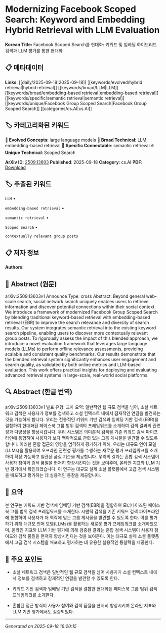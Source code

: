 
# Modernizing Facebook Scoped Search: Keyword and Embedding Hybrid Retrieval with LLM Evaluation

**Korean Title:** Facebook Scoped Search를 현대화: 키워드 및 임베딩 하이브리드 검색과 LLM 평가를 통한 현대화

## 📋 메타데이터

**Links**: [[daily/2025-09-18|2025-09-18]] [[keywords/evolved/hybrid retrieval|hybrid retrieval]] [[keywords/broad/LLM|LLM]] [[keywords/broad/embedding-based retrieval|embedding-based retrieval]] [[keywords/specific/semantic retrieval|semantic retrieval]] [[keywords/unique/Facebook Group Scoped Search|Facebook Group Scoped Search]] [[categories/cs.AI|cs.AI]]

## 🏷️ 카테고리화된 키워드
**🚀 Evolved Concepts**: large language models
**🔬 Broad Technical**: LLM, embedding-based retrieval
**🔗 Specific Connectable**: semantic retrieval
**⭐ Unique Technical**: Scoped Search

**ArXiv ID**: [2509.13603](https://arxiv.org/abs/2509.13603)
**Published**: 2025-09-18
**Category**: cs.AI
**PDF**: [Download](https://arxiv.org/pdf/2509.13603.pdf)


## 🏷️ 추출된 키워드



`LLM` • 

`embedding-based retrieval` • 

`semantic retrieval` • 

`Scoped Search` • 

`contextually relevant group posts`



## 📋 저자 정보

**Authors:** 

## 📄 Abstract (원문)

arXiv:2509.13603v1 Announce Type: cross 
Abstract: Beyond general web-scale search, social network search uniquely enables users to retrieve information and discover potential connections within their social context. We introduce a framework of modernized Facebook Group Scoped Search by blending traditional keyword-based retrieval with embedding-based retrieval (EBR) to improve the search relevance and diversity of search results. Our system integrates semantic retrieval into the existing keyword search pipeline, enabling users to discover more contextually relevant group posts. To rigorously assess the impact of this blended approach, we introduce a novel evaluation framework that leverages large language models (LLMs) to perform offline relevance assessments, providing scalable and consistent quality benchmarks. Our results demonstrate that the blended retrieval system significantly enhances user engagement and search quality, as validated by both online metrics and LLM-based evaluation. This work offers practical insights for deploying and evaluating advanced retrieval systems in large-scale, real-world social platforms.

## 🔍 Abstract (한글 번역)

arXiv:2509.13603v1 발표 유형: 교차
요약: 일반적인 웹 규모 검색을 넘어, 소셜 네트워크 검색은 사용자가 정보를 검색하고 소셜 컨텍스트 내에서 잠재적인 연결을 발견하는 것을 가능하게 합니다. 우리는 전통적인 키워드 기반 검색과 임베딩 기반 검색 (EBR)을 결합하여 현대화된 페이스북 그룹 범위 검색의 프레임워크를 소개하여 검색 결과의 관련성과 다양성을 향상시킵니다. 우리 시스템은 의미론적 검색을 기존 키워드 검색 파이프라인에 통합하여 사용자가 보다 맥락적으로 관련 있는 그룹 게시물을 발견할 수 있도록 합니다. 이러한 혼합 접근의 영향을 엄격하게 평가하기 위해, 우리는 대규모 언어 모델 (LLMs)을 활용하여 오프라인 관련성 평가를 수행하는 새로운 평가 프레임워크를 소개하여 확장 가능하고 일관된 품질 기준을 제공합니다. 우리의 결과는 혼합 검색 시스템이 사용자 참여와 검색 품질을 현저히 향상시킨다는 것을 보여주며, 온라인 지표와 LLM 기반 평가에서 확인되었습니다. 이 연구는 대규모 실제 소셜 플랫폼에서 고급 검색 시스템을 배포하고 평가하는 데 실용적인 통찰을 제공합니다.

## 📝 요약

본 연구는 키워드 기반 검색에 임베딩 기반 검색(EBR)을 결합하여 모더나이즈된 페이스북 그룹 범위 검색 프레임워크를 소개한다. 시맨틱 검색을 기존 키워드 검색 파이프라인에 통합하여 사용자가 더 맥락에 맞는 그룹 게시물을 발견할 수 있도록 한다. 이를 평가하기 위해 대규모 언어 모델(LLMs)을 활용하는 새로운 평가 프레임워크를 소개하였으며, 온라인 지표와 LLM 기반 평가에 의해 검증된 결과는 혼합 검색 시스템이 사용자 참여도와 검색 품질을 현저히 향상시킨다는 것을 보여준다. 이는 대규모 실제 소셜 플랫폼에서 고급 검색 시스템을 배포하고 평가하는 데 유용한 실용적인 통찰력을 제공한다.

## 🎯 주요 포인트


- 소셜 네트워크 검색은 일반적인 웹 규모 검색을 넘어 사용자가 소셜 컨텍스트 내에서 정보를 검색하고 잠재적인 연결을 발견할 수 있도록 한다.

- 키워드 기반 검색과 임베딩 기반 검색을 결합한 현대화된 페이스북 그룹 범위 검색 프레임워크를 소개한다.

- 혼합된 접근 방식이 사용자 참여와 검색 품질을 현저히 향상시키며 온라인 지표와 LLM 기반 평가에서도 검증되었다.


---

*Generated on 2025-09-18 16:20:15*